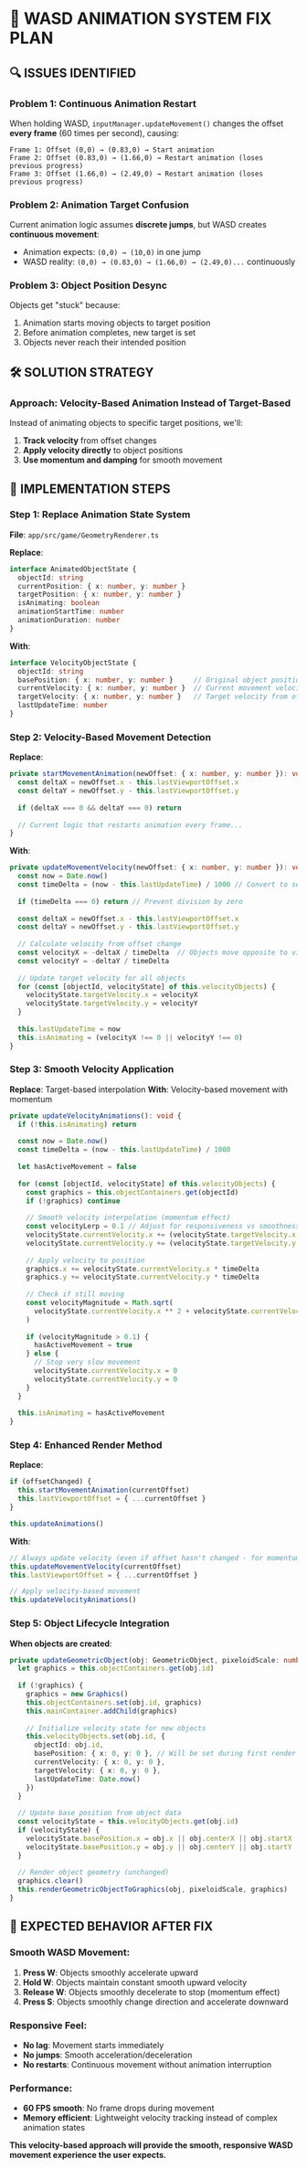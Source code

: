 # 🐛 **WASD ANIMATION SYSTEM FIX PLAN**

## 🔍 **ISSUES IDENTIFIED**

### **Problem 1: Continuous Animation Restart**
When holding WASD, `inputManager.updateMovement()` changes the offset **every frame** (60 times per second), causing:
```
Frame 1: Offset (0,0) → (0.83,0) → Start animation
Frame 2: Offset (0.83,0) → (1.66,0) → Restart animation (loses previous progress)
Frame 3: Offset (1.66,0) → (2.49,0) → Restart animation (loses previous progress)
```

### **Problem 2: Animation Target Confusion**
Current animation logic assumes **discrete jumps**, but WASD creates **continuous movement**:
- Animation expects: `(0,0) → (10,0)` in one jump
- WASD reality: `(0,0) → (0.83,0) → (1.66,0) → (2.49,0)...` continuously

### **Problem 3: Object Position Desync**
Objects get "stuck" because:
1. Animation starts moving objects to target position
2. Before animation completes, new target is set
3. Objects never reach their intended position

## 🛠️ **SOLUTION STRATEGY**

### **Approach: Velocity-Based Animation Instead of Target-Based**

Instead of animating objects to specific target positions, we'll:
1. **Track velocity** from offset changes
2. **Apply velocity directly** to object positions
3. **Use momentum and damping** for smooth movement

## 📝 **IMPLEMENTATION STEPS**

### **Step 1: Replace Animation State System**

**File**: `app/src/game/GeometryRenderer.ts`

**Replace**:
```typescript
interface AnimatedObjectState {
  objectId: string
  currentPosition: { x: number, y: number }
  targetPosition: { x: number, y: number }
  isAnimating: boolean
  animationStartTime: number
  animationDuration: number
}
```

**With**:
```typescript
interface VelocityObjectState {
  objectId: string
  basePosition: { x: number, y: number }     // Original object position in pixeloid coords
  currentVelocity: { x: number, y: number }  // Current movement velocity
  targetVelocity: { x: number, y: number }   // Target velocity from offset changes
  lastUpdateTime: number
}
```

### **Step 2: Velocity-Based Movement Detection**

**Replace**:
```typescript
private startMovementAnimation(newOffset: { x: number, y: number }): void {
  const deltaX = newOffset.x - this.lastViewportOffset.x
  const deltaY = newOffset.y - this.lastViewportOffset.y
  
  if (deltaX === 0 && deltaY === 0) return
  
  // Current logic that restarts animation every frame...
}
```

**With**:
```typescript
private updateMovementVelocity(newOffset: { x: number, y: number }): void {
  const now = Date.now()
  const timeDelta = (now - this.lastUpdateTime) / 1000 // Convert to seconds
  
  if (timeDelta === 0) return // Prevent division by zero
  
  const deltaX = newOffset.x - this.lastViewportOffset.x
  const deltaY = newOffset.y - this.lastViewportOffset.y
  
  // Calculate velocity from offset change
  const velocityX = -deltaX / timeDelta  // Objects move opposite to viewport
  const velocityY = -deltaY / timeDelta
  
  // Update target velocity for all objects
  for (const [objectId, velocityState] of this.velocityObjects) {
    velocityState.targetVelocity.x = velocityX
    velocityState.targetVelocity.y = velocityY
  }
  
  this.lastUpdateTime = now
  this.isAnimating = (velocityX !== 0 || velocityY !== 0)
}
```

### **Step 3: Smooth Velocity Application**

**Replace**: Target-based interpolation
**With**: Velocity-based movement with momentum
```typescript
private updateVelocityAnimations(): void {
  if (!this.isAnimating) return
  
  const now = Date.now()
  const timeDelta = (now - this.lastUpdateTime) / 1000
  
  let hasActiveMovement = false
  
  for (const [objectId, velocityState] of this.velocityObjects) {
    const graphics = this.objectContainers.get(objectId)
    if (!graphics) continue
    
    // Smooth velocity interpolation (momentum effect)
    const velocityLerp = 0.1 // Adjust for responsiveness vs smoothness
    velocityState.currentVelocity.x += (velocityState.targetVelocity.x - velocityState.currentVelocity.x) * velocityLerp
    velocityState.currentVelocity.y += (velocityState.targetVelocity.y - velocityState.currentVelocity.y) * velocityLerp
    
    // Apply velocity to position
    graphics.x += velocityState.currentVelocity.x * timeDelta
    graphics.y += velocityState.currentVelocity.y * timeDelta
    
    // Check if still moving
    const velocityMagnitude = Math.sqrt(
      velocityState.currentVelocity.x ** 2 + velocityState.currentVelocity.y ** 2
    )
    
    if (velocityMagnitude > 0.1) {
      hasActiveMovement = true
    } else {
      // Stop very slow movement
      velocityState.currentVelocity.x = 0
      velocityState.currentVelocity.y = 0
    }
  }
  
  this.isAnimating = hasActiveMovement
}
```

### **Step 4: Enhanced Render Method**

**Replace**:
```typescript
if (offsetChanged) {
  this.startMovementAnimation(currentOffset)
  this.lastViewportOffset = { ...currentOffset }
}

this.updateAnimations()
```

**With**:
```typescript
// Always update velocity (even if offset hasn't changed - for momentum)
this.updateMovementVelocity(currentOffset)
this.lastViewportOffset = { ...currentOffset }

// Apply velocity-based movement
this.updateVelocityAnimations()
```

### **Step 5: Object Lifecycle Integration**

**When objects are created**:
```typescript
private updateGeometricObject(obj: GeometricObject, pixeloidScale: number): void {
  let graphics = this.objectContainers.get(obj.id)
  
  if (!graphics) {
    graphics = new Graphics()
    this.objectContainers.set(obj.id, graphics)
    this.mainContainer.addChild(graphics)
    
    // Initialize velocity state for new objects
    this.velocityObjects.set(obj.id, {
      objectId: obj.id,
      basePosition: { x: 0, y: 0 }, // Will be set during first render
      currentVelocity: { x: 0, y: 0 },
      targetVelocity: { x: 0, y: 0 },
      lastUpdateTime: Date.now()
    })
  }
  
  // Update base position from object data
  const velocityState = this.velocityObjects.get(obj.id)
  if (velocityState) {
    velocityState.basePosition.x = obj.x || obj.centerX || obj.startX || obj.anchorX || 0
    velocityState.basePosition.y = obj.y || obj.centerY || obj.startY || obj.anchorY || 0
  }
  
  // Render object geometry (unchanged)
  graphics.clear()
  this.renderGeometricObjectToGraphics(obj, pixeloidScale, graphics)
}
```

## 🎯 **EXPECTED BEHAVIOR AFTER FIX**

### **Smooth WASD Movement**:
1. **Press W**: Objects smoothly accelerate upward
2. **Hold W**: Objects maintain constant smooth upward velocity
3. **Release W**: Objects smoothly decelerate to stop (momentum effect)
4. **Press S**: Objects smoothly change direction and accelerate downward

### **Responsive Feel**:
- **No lag**: Movement starts immediately
- **No jumps**: Smooth acceleration/deceleration
- **No restarts**: Continuous movement without animation interruption

### **Performance**:
- **60 FPS smooth**: No frame drops during movement
- **Memory efficient**: Lightweight velocity tracking instead of complex animation states

**This velocity-based approach will provide the smooth, responsive WASD movement experience the user expects.**